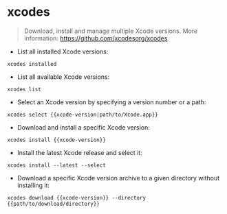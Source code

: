# xcodes

> Download, install and manage multiple Xcode versions.
> More information: <https://github.com/xcodesorg/xcodes>.

- List all installed Xcode versions:

`xcodes installed`

- List all available Xcode versions:

`xcodes list`

- Select an Xcode version by specifying a version number or a path:

`xcodes select {{xcode-version|path/to/Xcode.app}}`

- Download and install a specific Xcode version:

`xcodes install {{xcode-version}}`

- Install the latest Xcode release and select it:

`xcodes install --latest --select`

- Download a specific Xcode version archive to a given directory without installing it:

`xcodes download {{xcode-version}} --directory {{path/to/download/directory}}`

